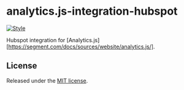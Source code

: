 # analytics.js-integration-hubspot
[![Style](https://img.shields.io/badge/code_style-standard-brightgreen.svg)](https://standardjs.com)

Hubspot integration for [Analytics.js][https://segment.com/docs/sources/website/analytics.js/].

## License

Released under the [MIT license](../../LICENSE).
